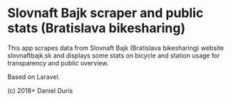 Slovnaft Bajk scraper and public stats (Bratislava bikesharing)
============

This app scrapes data from Slovnaft Bajk (Bratislava bikesharing) website slovnaftbajk.sk and displays some stats on bicycle and station usage for transparency and public overview.

Based on Laravel.

(c) 2018+ Daniel Duris

